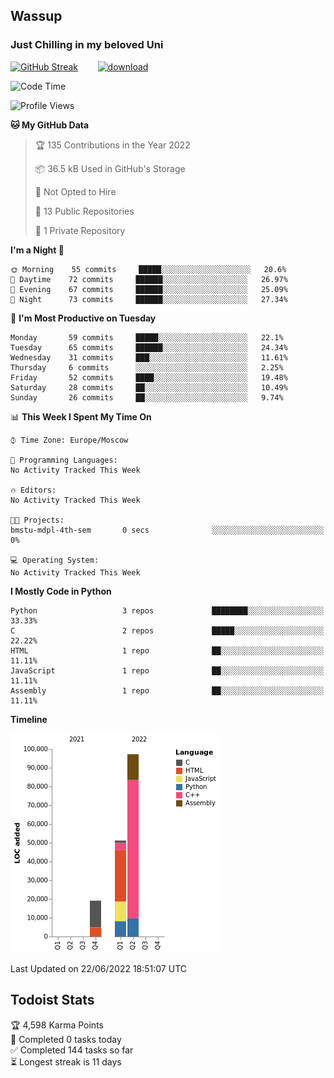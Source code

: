 ## Wassup 
### Just Chilling in my beloved Uni 

<!--
-->

[![GitHub Streak](http://github-readme-streak-stats.herokuapp.com?user=archeoss&theme=shades-of-purple&hide_border=true&date_format=j%20M%5B%20Y%5D)](https://git.io/streak-stats)&nbsp;&nbsp;&nbsp;&nbsp;&nbsp;&nbsp;&nbsp;&nbsp;[![download](https://user-images.githubusercontent.com/68448737/147796309-d8b65b1d-4dde-40d9-b03a-2b42aaa6cd43.jpeg)
](https://bmstu.ru/)

<!--START_SECTION:waka-->
![Code Time](http://img.shields.io/badge/Code%20Time-0%20secs-blue)

![Profile Views](http://img.shields.io/badge/Profile%20Views-21-blue)

**🐱 My GitHub Data** 

> 🏆 135 Contributions in the Year 2022
 > 
> 📦 36.5 kB Used in GitHub's Storage 
 > 
> 🚫 Not Opted to Hire
 > 
> 📜 13 Public Repositories 
 > 
> 🔑 1 Private Repository 
 > 
**I'm a Night 🦉** 

```text
🌞 Morning    55 commits     █████░░░░░░░░░░░░░░░░░░░░   20.6% 
🌆 Daytime    72 commits     ██████░░░░░░░░░░░░░░░░░░░   26.97% 
🌃 Evening    67 commits     ██████░░░░░░░░░░░░░░░░░░░   25.09% 
🌙 Night      73 commits     ██████░░░░░░░░░░░░░░░░░░░   27.34%

```
📅 **I'm Most Productive on Tuesday** 

```text
Monday       59 commits     █████░░░░░░░░░░░░░░░░░░░░   22.1% 
Tuesday      65 commits     ██████░░░░░░░░░░░░░░░░░░░   24.34% 
Wednesday    31 commits     ███░░░░░░░░░░░░░░░░░░░░░░   11.61% 
Thursday     6 commits      ░░░░░░░░░░░░░░░░░░░░░░░░░   2.25% 
Friday       52 commits     ████░░░░░░░░░░░░░░░░░░░░░   19.48% 
Saturday     28 commits     ██░░░░░░░░░░░░░░░░░░░░░░░   10.49% 
Sunday       26 commits     ██░░░░░░░░░░░░░░░░░░░░░░░   9.74%

```


📊 **This Week I Spent My Time On** 

```text
⌚︎ Time Zone: Europe/Moscow

💬 Programming Languages: 
No Activity Tracked This Week

🔥 Editors: 
No Activity Tracked This Week

🐱‍💻 Projects: 
bmstu-mdpl-4th-sem       0 secs              ░░░░░░░░░░░░░░░░░░░░░░░░░   0%

💻 Operating System: 
No Activity Tracked This Week

```

**I Mostly Code in Python** 

```text
Python                   3 repos             ████████░░░░░░░░░░░░░░░░░   33.33% 
C                        2 repos             █████░░░░░░░░░░░░░░░░░░░░   22.22% 
HTML                     1 repo              ██░░░░░░░░░░░░░░░░░░░░░░░   11.11% 
JavaScript               1 repo              ██░░░░░░░░░░░░░░░░░░░░░░░   11.11% 
Assembly                 1 repo              ██░░░░░░░░░░░░░░░░░░░░░░░   11.11%

```


**Timeline**

![Chart not found](https://raw.githubusercontent.com/archeoss/archeoss/master/charts/bar_graph.png) 


 Last Updated on 22/06/2022 18:51:07 UTC
<!--END_SECTION:waka-->

## Todoist Stats

<!-- TODO-IST:START -->
🏆  4,598 Karma Points           
🌸  Completed 0 tasks today           
✅  Completed 144 tasks so far           
⏳  Longest streak is 11 days
<!-- TODO-IST:END -->
